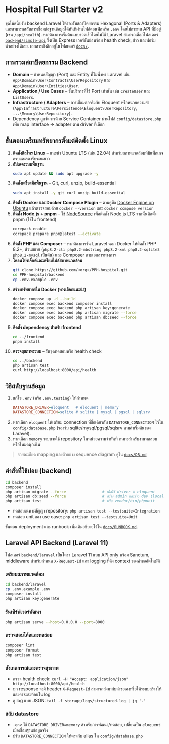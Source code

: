 # Hospital Full Starter v2

ชุดโค้ดนี้ปรับ backend Laravel ให้รองรับสถาปัตยกรรม Hexagonal (Ports & Adapters) และสามารถสลับการเชื่อมต่อฐานข้อมูลได้ทันทีผ่านไฟล์คอนฟิกหรือ `.env` โดยไม่กระทบ API ที่มีอยู่ (เช่น `/api/health`). หากต้องการเริ่มต้นแบบรวดเร็วโดยไม่ใช้ Laravel สามารถเลือกโฟลเดอร์ [`backend/simple-api`](backend/simple-api) ซึ่งเป็น Express เวอร์ชันย่อพร้อม health check, ข่าว และฟอร์มตัวอย่างได้เลย. เอกสารเชิงลึกอยู่ในโฟลเดอร์ [`docs/`](docs/).

## ภาพรวมสถาปัตยกรรม Backend
- **Domain** – กำหนดสัญญา (Port) และ Entity ที่ไม่พึ่งพา Laravel เช่น `App\Domain\User\Contracts\UserRepository` และ `App\Domain\User\Entities\User`.
- **Application / Use Cases** – ชั้นบริการที่ใช้ Port เท่านั้น เช่น `CreateUser` และ `ListUsers`.
- **Infrastructure / Adapters** – การเชื่อมต่อจริงกับ Eloquent หรือหน่วยความจำ (`App\Infrastructure\Persistence\Eloquent\UserRepository`, `...\Memory\UserRepository`).
- Dependency ถูกจัดการด้วย Service Container ผ่านไฟล์ `config/datastore.php` เพื่อ map interface → adapter ตาม driver ที่เลือก

## ขั้นตอนเตรียมทรัพยากรตั้งแต่ติดตั้ง Linux
1. **ติดตั้งดิสโทร Linux** – แนะนำ Ubuntu LTS (เช่น 22.04) สำหรับสภาพแวดล้อมที่มีแพ็กเกจครบและรองรับระยะยาว
2. **อัปเดตระบบพื้นฐาน**
   ```bash
   sudo apt update && sudo apt upgrade -y
   ```
3. **ติดตั้งเครื่องมือพื้นฐาน** – Git, curl, unzip, build-essential
   ```bash
   sudo apt install -y git curl unzip build-essential
   ```
4. **ติดตั้ง Docker และ Docker Compose Plugin** – ตามคู่มือ [Docker Engine on Ubuntu](https://docs.docker.com/engine/install/ubuntu/) แล้วตรวจสอบด้วย `docker --version` และ `docker compose version`
5. **ติดตั้ง Node.js + pnpm** – ใช้ [NodeSource](https://github.com/nodesource/distributions) เพื่อติดตั้ง Node.js LTS จากนั้นติดตั้ง pnpm (ใช้ใน frontend)
   ```bash
   corepack enable
   corepack prepare pnpm@latest --activate
   ```
6. **ติดตั้ง PHP และ Composer** – หากต้องการรัน Laravel นอก Docker ให้ติดตั้ง PHP 8.2+, ส่วนขยาย (`php8.2-cli php8.2-mbstring php8.2-xml php8.2-sqlite3 php8.2-mysql` เป็นต้น) และ Composer ตามเอกสารทางการ
7. **โคลนโปรเจ็กต์และเตรียมไฟล์สภาพแวดล้อม**
   ```bash
   git clone https://github.com/<org>/PPH-hospital.git
   cd PPH-hospital/backend
   cp .env.example .env
   ```
8. **สร้างทรัพยากรใน Docker (ทางเลือกแนะนำ)**
   ```bash
   docker compose up -d --build
   docker compose exec backend composer install
   docker compose exec backend php artisan key:generate
   docker compose exec backend php artisan migrate --force
   docker compose exec backend php artisan db:seed --force
   ```
9. **ติดตั้ง dependency สำหรับ frontend**
   ```bash
   cd ../frontend
   pnpm install
   ```
10. **ตรวจสุขภาพระบบ** – รันชุดทดสอบหรือ health check
    ```bash
    cd ../backend
    php artisan test
    curl http://localhost:8000/api/health
    ```

## วิธีสลับฐานข้อมูล
1. แก้ไข `.env` (หรือ `.env.testing`) ให้กำหนด
   ```ini
   DATASTORE_DRIVER=eloquent   # eloquent | memory
   DATASTORE_CONNECTION=sqlite # sqlite | mysql | pgsql | sqlsrv
   ```
2. หากเลือก `eloquent` ให้เตรียม connection ที่ชื่อเดียวกับ `DATASTORE_CONNECTION` ไว้ใน `config/database.php` (รองรับ sqlite/mysql/pgsql/sqlsrv ตามค่าเริ่มต้นของ Laravel).
3. หากเลือก `memory` ระบบจะใช้ repository ในหน่วยความจำทันที เหมาะสำหรับงานทดสอบหรือโหมดฉุกเฉิน

> รายละเอียด mapping และตัวอย่าง sequence diagram ดูใน [`docs/DB.md`](docs/DB.md)

## คำสั่งที่ใช้บ่อย (backend)
```bash
cd backend
composer install
php artisan migrate --force                # เมื่อใช้ driver = eloquent
php artisan db:seed --force                # สร้าง admin และข่าว dev (local/testing)
php artisan test                           # หรือ vendor/bin/phpunit
```
- ทดสอบเฉพาะสัญญา repository: `php artisan test --testsuite=Integration`
- ทดสอบ unit ของ use case: `php artisan test --testsuite=Unit`

ขั้นตอน deployment และ runbook เพิ่มเติมอธิบายไว้ใน [`docs/RUNBOOK.md`](docs/RUNBOOK.md).

## Laravel API Backend (Laravel 11)

โฟลเดอร์ `backend/laravel` เป็นโครง Laravel 11 แบบ API only พร้อม Sanctum, middleware สำหรับกำหนด `X-Request-Id` และ logging ที่ดึง context ของคำขออัตโนมัติ

### เตรียมสภาพแวดล้อม
```bash
cd backend/laravel
cp .env.example .env
composer install
php artisan key:generate
```

### รันเซิร์ฟเวอร์พัฒนา
```bash
php artisan serve --host=0.0.0.0 --port=8000
```

### ตรวจสอบโค้ดและทดสอบ
```bash
composer lint
composer format
php artisan test
```

### สังเกตการณ์และตรวจสุขภาพ
- ตรวจ health check: `curl -H "Accept: application/json" http://localhost:8000/api/health`
- ทุก response จะมี header `X-Request-Id` สามารถส่งมากับคำขอเองหรือให้ระบบสร้างให้ และค่าจะสะท้อนใน log
- ดู log แบบ JSON: `tail -f storage/logs/structured.log | jq '.'`

### สลับ datastore
- `.env` ใช้ `DATASTORE_DRIVER=memory` สำหรับการพัฒนา/ทดสอบ, เปลี่ยนเป็น `eloquent` เมื่อเชื่อมฐานข้อมูลจริง
- ปรับ `DATASTORE_CONNECTION` ให้ตรงกับ alias ใน `config/database.php`
